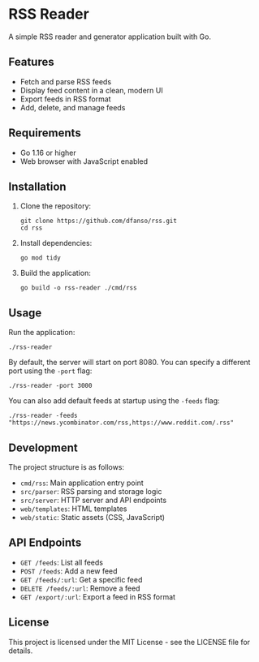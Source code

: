 # RSS Reader

A simple RSS reader and generator application built with Go.

## Features

- Fetch and parse RSS feeds
- Display feed content in a clean, modern UI
- Export feeds in RSS format
- Add, delete, and manage feeds

## Requirements

- Go 1.16 or higher
- Web browser with JavaScript enabled

## Installation

1. Clone the repository:
   ```
   git clone https://github.com/dfanso/rss.git
   cd rss
   ```

2. Install dependencies:
   ```
   go mod tidy
   ```

3. Build the application:
   ```
   go build -o rss-reader ./cmd/rss
   ```

## Usage

Run the application:

```
./rss-reader
```

By default, the server will start on port 8080. You can specify a different port using the `-port` flag:

```
./rss-reader -port 3000
```

You can also add default feeds at startup using the `-feeds` flag:

```
./rss-reader -feeds "https://news.ycombinator.com/rss,https://www.reddit.com/.rss"
```

## Development

The project structure is as follows:

- `cmd/rss`: Main application entry point
- `src/parser`: RSS parsing and storage logic
- `src/server`: HTTP server and API endpoints
- `web/templates`: HTML templates
- `web/static`: Static assets (CSS, JavaScript)

## API Endpoints

- `GET /feeds`: List all feeds
- `POST /feeds`: Add a new feed
- `GET /feeds/:url`: Get a specific feed
- `DELETE /feeds/:url`: Remove a feed
- `GET /export/:url`: Export a feed in RSS format

## License

This project is licensed under the MIT License - see the LICENSE file for details.
 
